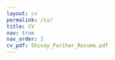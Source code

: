 ```yaml
---
layout: cv
permalink: /cv/
title: CV
nav: true
nav_order: 2
cv_pdf: Shivay_Parihar_Resume.pdf
---
```

